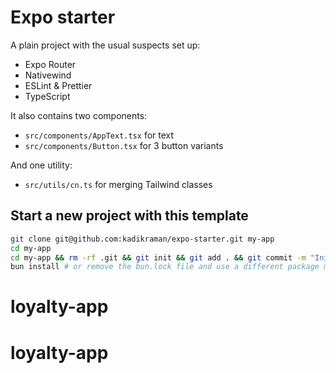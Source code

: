 # Expo starter

A plain project with the usual suspects set up:

- Expo Router
- Nativewind
- ESLint & Prettier
- TypeScript

It also contains two components:
- `src/components/AppText.tsx` for text
- `src/components/Button.tsx` for 3 button variants

And one utility:
- `src/utils/cn.ts` for merging Tailwind classes

## Start a new project with this template

```sh
git clone git@github.com:kadikraman/expo-starter.git my-app
cd my-app
cd my-app && rm -rf .git && git init && git add . && git commit -m "Initial commit"
bun install # or remove the bun.lock file and use a different package manager
```
# loyalty-app
# loyalty-app
